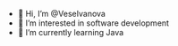 - 👋 Hi, I’m @VeseIvanova
- 👀 I’m interested in software development
- 🌱 I’m currently learning Java

<!---
VeseIvanova/VeseIvanova is a ✨ special ✨ repository because its `README.md` (this file) appears on your GitHub profile.
You can click the Preview link to take a look at your changes.
--->
